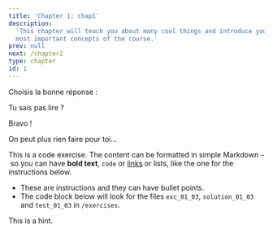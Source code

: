 ```yaml
---
title: 'Chapter 1: chap1'
description:
  'This chapter will teach you about many cool things and introduce you to the
  most important concepts of the course.'
prev: null
next: /chapter2
type: chapter
id: 1
---
```


<exercise id="1" title="Introduction" type="slides">

<slides source="chapter1_01_introduction">
</slides>

</exercise>

<exercise id="2" title="Getting Started">

Choisis la bonne réponse : 

<choice>
<opt text="Mauvaise réponse">

Tu sais pas lire ?

</opt>

<opt text="ICI C'EST LA BONNE REPONSE" correct="true">

Bravo !

</opt>

<opt text="Une autre mauvaise réponse">

On peut plus rien faire pour toi... 

</opt>
</choice>

</exercise>

<exercise id="3" title="First steps">

This is a code exercise. The content can be formatted in simple Markdown – so
you can have **bold text**, `code` or [links](https://spacy.io) or lists, like
the one for the instructions below.

- These are instructions and they can have bullet points.
- The code block below will look for the files `exc_01_03`, `solution_01_03` and
  `test_01_03` in `/exercises`.

<codeblock id="01_03">

This is a hint.

</codeblock>

</exercise>
